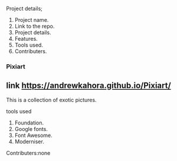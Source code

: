 Project details;

1. Project name.
2. Link to the repo.
3. Project details.
4. Features.
5. Tools used.
6. Contributers.



### Pixiart
link  https://andrewkahora.github.io/Pixiart/
----
This is a collection of exotic pictures.

tools used
 1. Foundation.
 2. Google fonts.
 3. Font Awesome.
 4. Moderniser.
 
Contributers:none
